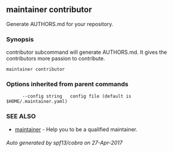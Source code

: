 ## maintainer contributor

Generate AUTHORS.md for your repository.

### Synopsis


contributor subcommand will generate AUTHORS.md. It gives the contributors more 
passion to contribute.

```
maintainer contributor
```

### Options inherited from parent commands

```
      --config string   config file (default is $HOME/.maintainer.yaml)
```

### SEE ALSO
* [maintainer](maintainer.md)	 - Help you to be a qualified maintainer.

###### Auto generated by spf13/cobra on 27-Apr-2017
